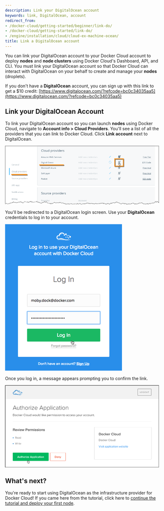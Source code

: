 ```yaml
---
description: Link your DigitalOcean account
keywords: link, DigitalOcean, account
redirect_from:
- /docker-cloud/getting-started/beginner/link-do/
- /docker-cloud/getting-started/link-do/
- /engine/installation/cloud/cloud-ex-machine-ocean/
title: Link a DigitalOcean account
---
```


You can link your DigitalOcean account to your Docker Cloud account to deploy
**nodes** and **node clusters** using Docker Cloud's Dashboard, API, and CLI.
You must link your DigitalOcean account so that Docker Cloud can interact with
DigitalOcean on your behalf to create and manage your **nodes** (droplets).

If you don't have a **DigitalOcean** account, you can sign up with this link to
get a $10 credit:
[https://www.digitalocean.com/?refcode=bc0c34035aa5](https://www.digitalocean.com/?refcode=bc0c34035aa5)

## Link your DigitalOcean Account

To link your DigitalOcean account so you can launch **nodes** using Docker
Cloud, navigate to **Account info \> Cloud Providers**. You'll see a list of all
the providers that you can link to Docker Cloud. Click **Link account** next to
DigitalOcean.

![](images/do-link-account.png)

You'll be redirected to a DigitalOcean login screen. Use your **DigitalOcean**
credentials to log in to your account.

![](images/do-login-screen.png)

Once you log in, a message appears prompting you to confirm the link.

![](images/do-approve-access.png)

## What's next?

You're ready to start using DigitalOcean as the infrastructure provider for
Docker Cloud! If you came here from the tutorial, click here to [continue the
tutorial and deploy your first node](../getting-started/your_first_node.md).
